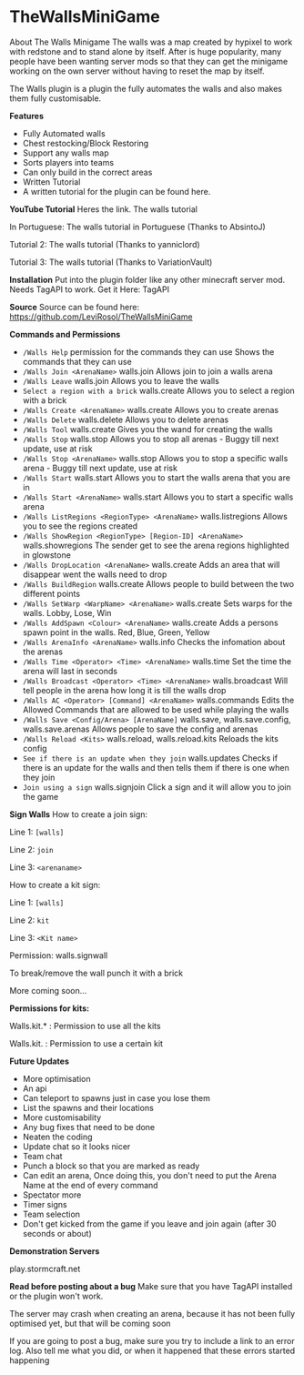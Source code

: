 TheWallsMiniGame
================
About The Walls Minigame
The walls was a map created by hypixel to work with redstone and to stand alone by itself. After is huge popularity, many people have been wanting server mods so that they can get the minigame working on the own server without having to reset the map by itself.


The Walls plugin is a plugin the fully automates the walls and also makes them fully customisable.


**Features**
* Fully Automated walls
* Chest restocking/Block Restoring
* Support any walls map
* Sorts players into teams
* Can only build in the correct areas
* Written Tutorial
* A written tutorial for the plugin can be found here.

**YouTube Tutorial**
Heres the link. The walls tutorial

In Portuguese: The walls tutorial in Portuguese (Thanks to AbsintoJ)

Tutorial 2: The walls tutorial (Thanks to yanniclord)

Tutorial 3: The walls tutorial (Thanks to VariationVault)

**Installation**
Put into the plugin folder like any other minecraft server mod. Needs TagAPI to work. Get it Here: TagAPI

**Source**
Source can be found here: https://github.com/LeviRosol/TheWallsMiniGame

**Commands and Permissions**
* `/Walls Help` permission for the commands they can use  Shows the commands that they can use
* `/Walls Join <ArenaName>` walls.join  Allows join to join a walls arena
* `/Walls Leave`  walls.join  Allows you to leave the walls
* `Select a region with a brick`  walls.create  Allows you to select a region with a brick
* `/Walls Create <ArenaName>` walls.create  Allows you to create arenas
* `/Walls Delete` walls.delete  Allows you to delete arenas
* `/Walls Tool` walls.create  Gives you the wand for creating the walls
* `/Walls Stop` walls.stop  Allows you to stop all arenas - Buggy till next update, use at risk
* `/Walls Stop <ArenaName>` walls.stop  Allows you to stop a specific walls arena - Buggy till next update, use at risk
* `/Walls Start`  walls.start Allows you to start the walls arena that you are in
* `/Walls Start <ArenaName>`  walls.start Allows you to start a specific walls arena
* `/Walls ListRegions <RegionType> <ArenaName>` walls.listregions Allows you to see the regions created
* `/Walls ShowRegion <RegionType> [Region-ID] <ArenaName>`  walls.showregions The sender get to see the arena regions highlighted in glowstone
* `/Walls DropLocation <ArenaName>` walls.create  Adds an area that will disappear went the walls need to drop
* `/Walls BuildRegion`  walls.create  Allows people to build between the two different points
* `/Walls SetWarp <WarpName> <ArenaName>` walls.create  Sets warps for the walls. Lobby, Lose, Win
* `/Walls AddSpawn <Colour> <ArenaName>`  walls.create  Adds a persons spawn point in the walls. Red, Blue, Green, Yellow
* `/Walls ArenaInfo <ArenaName>`  walls.info  Checks the infomation about the arenas
* `/Walls Time <Operator> <Time> <ArenaName>` walls.time  Set the time the arena will last in seconds
* `/Walls Broadcast <Operator> <Time> <ArenaName>`  walls.broadcast Will tell people in the arena how long it is till the walls drop
* `/Walls AC <Operator> [Command] <ArenaName>`  walls.commands  Edits the Allowed Commands that are allowed to be used while playing the walls
* `/Walls Save <Config/Arena> [ArenaName]`  walls.save, walls.save.config, walls.save.arenas  Allows people to save the config and arenas
* `/Walls Reload <Kits>`  walls.reload, walls.reload.kits Reloads the kits config
* `See if there is an update when they join`  walls.updates Checks if there is an update for the walls and then tells them if there is one when they join
* `Join using a sign` walls.signjoin  Click a sign and it will allow you to join the game

**Sign Walls**
How to create a join sign:

Line 1: `[walls]`

Line 2: `join`

Line 3: `<arenaname>`

How to create a kit sign:

Line 1: `[walls]`

Line 2: `kit`

Line 3: `<Kit name>`

Permission: walls.signwall

To break/remove the wall punch it with a brick

More coming soon...

**Permissions for kits:**

Walls.kit.* : Permission to use all the kits

Walls.kit.<kitname> : Permission to use a certain kit

**Future Updates**
* More optimisation
* An api
* Can teleport to spawns just in case you lose them
* List the spawns and their locations
* More customisability
* Any bug fixes that need to be done
* Neaten the coding
* Update chat so it looks nicer
* Team chat
* Punch a block so that you are marked as ready
* Can edit an arena, Once doing this, you don't need to put the Arena Name at the end of every command
* Spectator more
* Timer signs
* Team selection
* Don't get kicked from the game if you leave and join again (after 30 seconds or about)

**Demonstration Servers**

play.stormcraft.net

**Read before posting about a bug**
Make sure that you have TagAPI installed or the plugin won't work.

The server may crash when creating an arena, because it has not been fully optimised yet, but that will be coming soon

If you are going to post a bug, make sure you try to include a link to an error log. Also tell me what you did, or when it happened that these errors started happening
